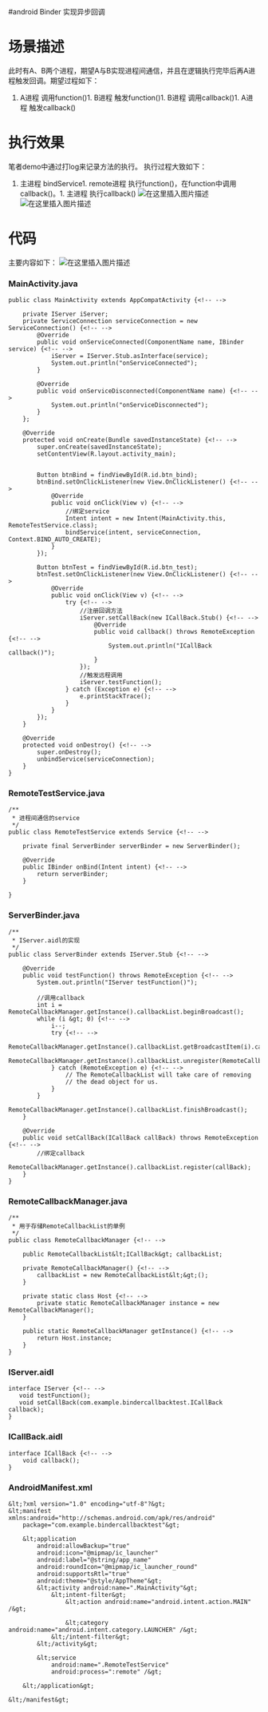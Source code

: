 #android Binder 实现异步回调
# 场景描述

此时有A、B两个进程，期望A与B实现进程间通信，并且在逻辑执行完毕后再A进程触发回调。期望过程如下：
1. A进程 调用function()1. B进程 触发function()1. B进程 调用callback()1. A进程 触发callback()
# 执行效果

笔者demo中通过打log来记录方法的执行。 执行过程大致如下：
1. 主进程 bindService1. remote进程 执行function()，在function中调用callback()。1. 主进程 执行callback() <img src="https://img-blog.csdnimg.cn/20191013085910281.png?x-oss-process=image/watermark,type_ZmFuZ3poZW5naGVpdGk,shadow_10,text_aHR0cHM6Ly94dWppYWppYS5ibG9nLmNzZG4ubmV0,size_16,color_FFFFFF,t_70" alt="在这里插入图片描述"> <img src="https://img-blog.csdnimg.cn/20191013085856264.png?x-oss-process=image/watermark,type_ZmFuZ3poZW5naGVpdGk,shadow_10,text_aHR0cHM6Ly94dWppYWppYS5ibG9nLmNzZG4ubmV0,size_16,color_FFFFFF,t_70" alt="在这里插入图片描述">
# 代码

主要内容如下： <img src="https://img-blog.csdnimg.cn/201910130901305.png?x-oss-process=image/watermark,type_ZmFuZ3poZW5naGVpdGk,shadow_10,text_aHR0cHM6Ly94dWppYWppYS5ibG9nLmNzZG4ubmV0,size_16,color_FFFFFF,t_70" alt="在这里插入图片描述">

### MainActivity.java

```
public class MainActivity extends AppCompatActivity {<!-- -->

    private IServer iServer;
    private ServiceConnection serviceConnection = new ServiceConnection() {<!-- -->
        @Override
        public void onServiceConnected(ComponentName name, IBinder service) {<!-- -->
            iServer = IServer.Stub.asInterface(service);
            System.out.println("onServiceConnected");
        }

        @Override
        public void onServiceDisconnected(ComponentName name) {<!-- -->
            System.out.println("onServiceDisconnected");
        }
    };

    @Override
    protected void onCreate(Bundle savedInstanceState) {<!-- -->
        super.onCreate(savedInstanceState);
        setContentView(R.layout.activity_main);


        Button btnBind = findViewById(R.id.btn_bind);
        btnBind.setOnClickListener(new View.OnClickListener() {<!-- -->
            @Override
            public void onClick(View v) {<!-- -->
                //绑定service
                Intent intent = new Intent(MainActivity.this, RemoteTestService.class);
                bindService(intent, serviceConnection, Context.BIND_AUTO_CREATE);
            }
        });

        Button btnTest = findViewById(R.id.btn_test);
        btnTest.setOnClickListener(new View.OnClickListener() {<!-- -->
            @Override
            public void onClick(View v) {<!-- -->
                try {<!-- -->
                    //注册回调方法
                    iServer.setCallBack(new ICallBack.Stub() {<!-- -->
                        @Override
                        public void callback() throws RemoteException {<!-- -->
                            System.out.println("ICallBack callback()");
                        }
                    });
                    //触发远程调用
                    iServer.testFunction();
                } catch (Exception e) {<!-- -->
                    e.printStackTrace();
                }
            }
        });
    }

    @Override
    protected void onDestroy() {<!-- -->
        super.onDestroy();
        unbindService(serviceConnection);
    }
}

```

### RemoteTestService.java

```
/**
 * 进程间通信的service
 */
public class RemoteTestService extends Service {<!-- -->

    private final ServerBinder serverBinder = new ServerBinder();

    @Override
    public IBinder onBind(Intent intent) {<!-- -->
        return serverBinder;
    }

}

```

### ServerBinder.java

```
/**
 * IServer.aidl的实现
 */
public class ServerBinder extends IServer.Stub {<!-- -->

    @Override
    public void testFunction() throws RemoteException {<!-- -->
        System.out.println("IServer testFunction()");

        //调用callback
        int i = RemoteCallbackManager.getInstance().callbackList.beginBroadcast();
        while (i &gt; 0) {<!-- -->
            i--;
            try {<!-- -->
                RemoteCallbackManager.getInstance().callbackList.getBroadcastItem(i).callback();
                RemoteCallbackManager.getInstance().callbackList.unregister(RemoteCallbackManager.getInstance().callbackList.getBroadcastItem(i));
            } catch (RemoteException e) {<!-- -->
                // The RemoteCallbackList will take care of removing
                // the dead object for us.
            }
        }
        RemoteCallbackManager.getInstance().callbackList.finishBroadcast();
    }

    @Override
    public void setCallBack(ICallBack callBack) throws RemoteException {<!-- -->
        //绑定callback
        RemoteCallbackManager.getInstance().callbackList.register(callBack);
    }
}

```

### RemoteCallbackManager.java

```
/**
 * 用于存储RemoteCallbackList的单例
 */
public class RemoteCallbackManager {<!-- -->

    public RemoteCallbackList&lt;ICallBack&gt; callbackList;

    private RemoteCallbackManager() {<!-- -->
        callbackList = new RemoteCallbackList&lt;&gt;();
    }

    private static class Host {<!-- -->
        private static RemoteCallbackManager instance = new RemoteCallbackManager();
    }

    public static RemoteCallbackManager getInstance() {<!-- -->
        return Host.instance;
    }
}

```

### IServer.aidl

```
interface IServer {<!-- -->
   void testFunction();
   void setCallBack(com.example.bindercallbacktest.ICallBack callback);
}

```

### ICallBack.aidl

```
interface ICallBack {<!-- -->
    void callback();
}

```

### AndroidManifest.xml

```
&lt;?xml version="1.0" encoding="utf-8"?&gt;
&lt;manifest xmlns:android="http://schemas.android.com/apk/res/android"
    package="com.example.bindercallbacktest"&gt;

    &lt;application
        android:allowBackup="true"
        android:icon="@mipmap/ic_launcher"
        android:label="@string/app_name"
        android:roundIcon="@mipmap/ic_launcher_round"
        android:supportsRtl="true"
        android:theme="@style/AppTheme"&gt;
        &lt;activity android:name=".MainActivity"&gt;
            &lt;intent-filter&gt;
                &lt;action android:name="android.intent.action.MAIN" /&gt;

                &lt;category android:name="android.intent.category.LAUNCHER" /&gt;
            &lt;/intent-filter&gt;
        &lt;/activity&gt;

        &lt;service
            android:name=".RemoteTestService"
            android:process=":remote" /&gt;

    &lt;/application&gt;

&lt;/manifest&gt;

```
